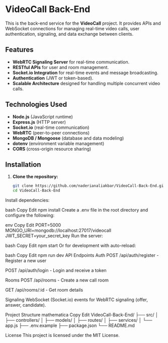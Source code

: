 # VideoCall Back-End

This is the back-end service for the **VideoCall** project. It provides APIs and WebSocket connections for managing real-time video calls, user authentication, signaling, and data exchange between clients.

## Features

- **WebRTC Signaling Server** for real-time communication.
- **RESTful APIs** for user and room management.
- **Socket.io Integration** for real-time events and message broadcasting.
- **Authentication** (JWT or token-based).
- **Scalable Architecture** designed for handling multiple concurrent video calls.

## Technologies Used

- **Node.js** (JavaScript runtime)
- **Express.js** (HTTP server)
- **Socket.io** (real-time communication)
- **WebRTC** (peer-to-peer connections)
- **MongoDB / Mongoose** (database and data modeling)
- **dotenv** (environment variable management)
- **CORS** (cross-origin resource sharing)

## Installation

1. **Clone the repository:**
   ```bash
   git clone https://github.com/naderianaliakbar/VideoCall-Back-End.git
   cd VideoCall-Back-End
Install dependencies:

bash
Copy
Edit
npm install
Create a .env file in the root directory and configure the following:

env
Copy
Edit
PORT=5000
MONGO_URI=mongodb://localhost:27017/videocall
JWT_SECRET=your_secret_key
Run the server:

bash
Copy
Edit
npm start
Or for development with auto-reload:

bash
Copy
Edit
npm run dev
API Endpoints
Auth
POST /api/auth/register - Register a new user

POST /api/auth/login - Login and receive a token

Rooms
POST /api/rooms - Create a new call room

GET /api/rooms/:id - Get room details

Signaling
WebSocket (Socket.io) events for WebRTC signaling (offer, answer, candidate).

Project Structure
mathematica
Copy
Edit
VideoCall-Back-End/
├── src/
│   ├── controllers/
│   ├── models/
│   ├── routes/
│   ├── services/
│   └── app.js
├── .env.example
├── package.json
└── README.md

License
This project is licensed under the MIT License.
